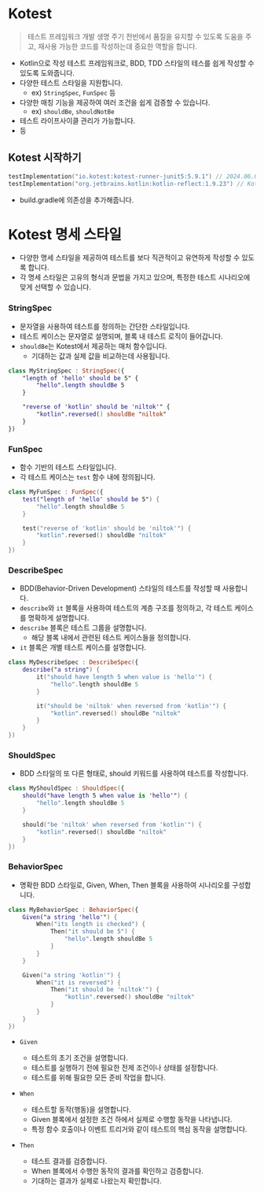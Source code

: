 # Kotest
> 테스트 프레임워크 개발 생명 주기 전반에서 품질을 유지할 수 있도록 도움을 주고, 재사용 가능한 코드를 작성하는데 중요한 역할을 합니다.
- Kotlin으로 작성 테스트 프레임워크로, BDD, TDD 스타일의 테스를 쉽게 작성할 수 있도록 도와줍니다.
- 다양한 테스트 스타일을 지원합니다.
  - ex) `StringSpec`, `FunSpec` 등
- 다양한 매칭 기능을 제공하여 여러 조건을 쉽게 검증할 수 있습니다.
  - ex) `shouldBe`, `shouldNotBe`
- 테스트 라이프사이클 관리가 가능합니다.
- 등

## Kotest 시작하기
```kotlin
testImplementation("io.kotest:kotest-runner-junit5:5.9.1") // 2024.06.08 기준 최신버전
testImplementation("org.jetbrains.kotlin:kotlin-reflect:1.9.23") // Kotlin reflection
```
- build.gradle에 의존성을 추가해줍니다.

# Kotest 명세 스타일
- 다양한 명세 스타일을 제공하여 테스트를 보다 직관적이고 유연하게 작성할 수 있도록 합니다.
-  각 명세 스타일은 고유의 형식과 문법을 가지고 있으며, 특정한 테스트 시나리오에 맞게 선택할 수 있습니다.

### StringSpec
- 문자열을 사용하여 테스트를 정의하는 간단한 스타일입니다.
- 테스트 케이스는 문자열로 설명되며, 블록 내 테스트 로직이 들어갑니다.
- `shouldBe`는 Kotest에서 제공하는 매처 함수입니다.
  - 기대하는 값과 실제 값을 비교하는데 사용됩니다.

```kotlin
class MyStringSpec : StringSpec({
    "length of 'hello' should be 5" {
        "hello".length shouldBe 5
    }

    "reverse of 'kotlin' should be 'niltok'" {
        "kotlin".reversed() shouldBe "niltok"
    }
})
```
### FunSpec
- 함수 기반의 테스트 스타일입니다.
- 각 테스트 케이스는 `test` 함수 내에 정의됩니다.

```kotlin
class MyFunSpec : FunSpec({
    test("length of 'hello' should be 5") {
        "hello".length shouldBe 5
    }

    test("reverse of 'kotlin' should be 'niltok'") {
        "kotlin".reversed() shouldBe "niltok"
    }
})
```
### DescribeSpec
- BDD(Behavior-Driven Development) 스타일의 테스트를 작성할 때 사용합니다.
- `describe`와 `it` 블록을 사용하여 테스트의 계층 구조를 정의하고, 각 테스트 케이스를 명확하게 설명합니다.
- `describe` 블록은 테스트 그룹을 설명합니다.
   - 해당 블록 내에서 관련된 테스트 케이스들을 정의합니다.
- `it` 블록은 개별 테스트 케이스를 설명합니다.
```kotlin
class MyDescribeSpec : DescribeSpec({
    describe("a string") {
        it("should have length 5 when value is 'hello'") {
            "hello".length shouldBe 5
        }

        it("should be 'niltok' when reversed from 'kotlin'") {
            "kotlin".reversed() shouldBe "niltok"
        }
    }
})
```

### ShouldSpec
- BDD 스타일의 또 다른 형태로, should 키워드를 사용하여 테스트를 작성합니다.
```kotlin
class MyShouldSpec : ShouldSpec({
    should("have length 5 when value is 'hello'") {
        "hello".length shouldBe 5
    }

    should("be 'niltok' when reversed from 'kotlin'") {
        "kotlin".reversed() shouldBe "niltok"
    }
})
```

### BehaviorSpec
- 명확한 BDD 스타일로, Given, When, Then 블록을 사용하여 시나리오를 구성합니다.
```kotlin
class MyBehaviorSpec : BehaviorSpec({
    Given("a string 'hello'") {
        When("its length is checked") {
            Then("it should be 5") {
                "hello".length shouldBe 5
            }
        }
    }

    Given("a string 'kotlin'") {
        When("it is reversed") {
            Then("it should be 'niltok'") {
                "kotlin".reversed() shouldBe "niltok"
            }
        }
    }
})
```

- `Given`
  - 테스트의 초기 조건을 설명합니다.
  - 테스트를 실행하기 전에 필요한 전제 조건이나 상태를 설정합니다.
  - 테스트를 위해 필요한 모든 준비 작업을 합니다.
 
- `When`
  - 테스트할 동작(행동)을 설명합니다.
  - Given 블록에서 설정한 조건 하에서 실제로 수행할 동작을 나타냅니다.
  - 특정 함수 호출이나 이벤트 트리거와 같이 테스트의 핵심 동작을 설명합니다.
 
- `Then`
  - 테스트 결과를 검증합니다.
  - When 블록에서 수행한 동작의 결과를 확인하고 검증합니다.
  - 기대하는 결과가 실제로 나왔는지 확인합니다.
